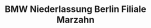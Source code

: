 ---
title: "BMW Niederlassung Berlin Filiale Marzahn"
url: /berlin/bmw-niederlassung-berlin-filiale-marzahn/
shop: Autohaus
---